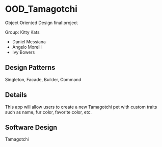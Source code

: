 # OOD_Tamagotchi
 Object Oriented Design final project

 Group: Kitty Kats
 - Daniel Messiana
 - Angelo Morelli
 - Ivy Bowers

## Design Patterns

Singleton, Facade, Builder, Command

## Details

This app will allow users to create a new Tamagotchi pet with custom traits such as name, fur color, favorite color, etc.

## Software Design

<abstract class> Tamagotchi